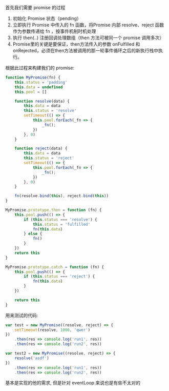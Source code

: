 首先我们需要 promise 的过程

1. 初始化 Promise 状态（pending）
2. 立即执行 Promise 中传入的 fn 函数，将Promise 内部 resolve、reject 函数作为参数传递给 fn ，按事件机制时机处理
3. 执行 then(..) 注册回调处理数组（then 方法可被同一个 promise 调用多次）
4. Promise里的关键是要保证，then方法传入的参数 onFulfilled 和 onRejected，必须在then方法被调用的那一轮事件循环之后的新执行栈中执行。

根据此过程来构建我们的 promise:

```js
function MyPromise(fn) {
    this.status = 'padding'
    this.data = undefined
    this.pool = []

    function resolve(data) {
        this.data = data
        this.status = 'resolve'
        setTimeout(() => {
            this.pool.forEach(_fn => {
                _fn();
            })
        }, 0)
    }

    function reject(data) {
        this.data = data
        this.status = 'reject'
        setTimeout(() => {
            this.pool.forEach(_fn => {
                _fn();
            })
        }, 0)
    }

    fn(resolve.bind(this), reject.bind(this))
}

MyPromise.prototype.then = function (fn) {
    this.pool.push(() => {
        if (this.status === 'resolve') {
            this.status = 'fulfilled'
            fn(this.data)
        } else {
            fn()
        }
    })
    return this
}

MyPromise.prototype.catch = function (fn) {
    this.pool.push(() => {
        if (this.status === 'reject') {
            fn(this.data)
        }
    })

    return this
}

```

用来测试的代码:

```js
var test = new MyPromise((resolve, reject) => {
    setTimeout(resolve, 1000, 'qwer')
})
    .then(res => console.log('run1', res))
    .then(res => console.log('run2', res))

var test2 = new MyPromise((resolve, reject) => {
    resolve('asdf')
})
    .then(res => console.log('run1', res))
    .then(res => console.log('run2', res))
```

基本是实现的他的需求, 但是针对 eventLoop 来说也是有些不太对的
